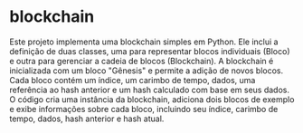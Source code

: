 # blockchain
Este projeto implementa uma blockchain simples em Python. Ele inclui a definição de duas classes, uma para representar blocos individuais (Bloco) e outra para gerenciar a cadeia de blocos (Blockchain). A blockchain é inicializada com um bloco "Gênesis" e permite a adição de novos blocos. Cada bloco contém um índice, um carimbo de tempo, dados, uma referência ao hash anterior e um hash calculado com base em seus dados. O código cria uma instância da blockchain, adiciona dois blocos de exemplo e exibe informações sobre cada bloco, incluindo seu índice, carimbo de tempo, dados, hash anterior e hash atual.
